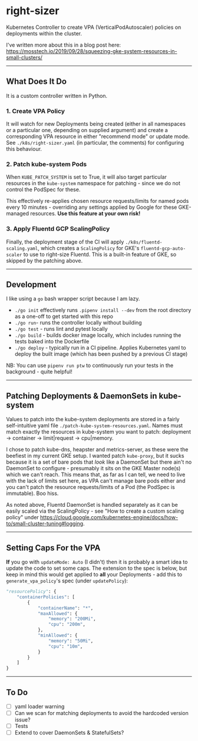 # right-sizer

Kubernetes Controller to create VPA (VerticalPodAutoscaler) policies on deployments within the cluster.

I've written more about this in a blog post here: https://mosstech.io/2019/09/28/squeezing-gke-system-resources-in-small-clusters/

---

## What Does It Do

It is a custom controller written in Python.

### 1. Create VPA Policy

It will watch for new Deployments being created (either in all namespaces or a particular one, depending on supplied argument) and create a corresponding VPA resource in either "recommend mode" or update mode. See `./k8s/right-sizer.yaml` (in particular, the comments) for configuring this behaviour.

### 2. Patch kube-system Pods

When `KUBE_PATCH_SYSTEM` is set to True, it will also target particular resources in the `kube-system` namespace for patching - since we do not control the PodSpec for these.

This effectively re-applies chosen resource requests/limits for named pods every 10 minutes - overriding any settings applied by Google for these GKE-managed resources. **Use this feature at your own risk!**

### 3. Apply Fluentd GCP ScalingPolicy

Finally, the deployment stage of the CI will apply `./k8s/fluentd-scaling.yaml`, which creates a `ScalingPolicy` for GKE's `fluentd-gcp-auto-scaler` to use to right-size Fluentd. This is a built-in feature of GKE, so skipped by the patching above.

---

## Development

I like using a `go` bash wrapper script because I am lazy.

- `./go init` effectively runs `.pipenv install --dev` from the root directory as a one-off to get started with this repo
- `./go run`- runs the controller locally without building
- `./go test` - runs lint and pytest locally
- `./go build` - builds docker image locally, which includes running the tests baked into the Dockerfile
- `./go deploy` - typically run in a CI pipeline. Applies Kubernetes yaml to deploy the built image (which has been pushed by a previous CI stage)

NB: You can use `pipenv run ptw` to continuously run your tests in the background - quite helpful!

---

## Patching Deployments & DaemonSets in kube-system

Values to patch into the kube-system deployments are stored in a fairly self-intuitive yaml file `./patch-kube-system-resources.yaml`. Names must match exactly the resources in kube-system you want to patch: deployment -> container -> limit|request -> cpu|memory.

I chose to patch kube-dns, heapster and metrics-server, as these were the beefiest in my current GKE setup. I wanted  patch `kube-proxy`, but it sucks because it is a set of bare pods that *look* like a DaemonSet but there ain't no DaemonSet to configure - presumably it sits on the GKE Master node(s) which we can't reach. This means that, as far as I can tell, we need to live with the lack of limits set here, as VPA can't manage bare pods either and you can't patch the resource requests/limits of a Pod (the PodSpec is immutable). Boo hiss.

As noted above, Fluentd DaemonSet is handled separately as it can be easily scaled via the ScalingPolicy - see "How to create a custom scaling policy" under https://cloud.google.com/kubernetes-engine/docs/how-to/small-cluster-tuning#logging.

---

## Setting Caps For the VPA

**If** you go with `updateMode: Auto` (I didn't) then it is probably a smart idea to update the code to set some caps. The extension to the spec is below, but keep in mind this would get applied to **all** your Deployments - add this to `generate_vpa_policy`'s spec (under `updatePolicy`):

```python
"resourcePolicy": {
    "containerPolicies": [
        {
            "containerName": "*",
            "maxAllowed": {
                "memory": "200Mi",
                "cpu": "200m",
            },
            "minAllowed": {
                "memory": "50Mi",
                "cpu": "10m",
            }
        }
    ]
}
```

---

## To Do

- [ ] yaml loader warning
- [ ] Can we scan for matching deployments to avoid the hardcoded version issue?
- [ ] Tests
- [ ] Extend to cover DaemonSets & StatefulSets?

